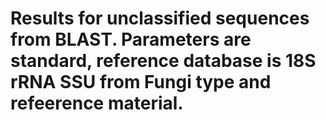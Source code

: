 # Results for unclassified sequences from BLAST. Parameters are standard, reference database is 18S rRNA SSU from Fungi type and refeerence material.
